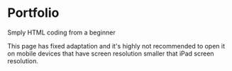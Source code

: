 # Portfolio
Smply HTML coding from a beginner

This page has fixed adaptation and it's highly not recommended to open it on mobile devices that have screen resolution smaller that iPad screen resolution.
